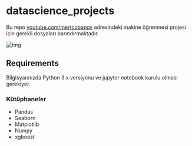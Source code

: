 # datascience_projects

Bu repo [youtube.com/mertcobanov](https://www.youtube.com/mertcobanov) adresindeki makine öğrenmesi projesi için gerekli dosyaları barındırmaktadır.

![img](https://github.com/cobanov/datascience_projects/blob/master/img/1.png?raw=true)

## Requirements
Bilgisyarınızda Python 3.x versiyonu ve jupyter notebook kurulu olması gerekiyor.

### Kütüphaneler
+ Pandas
+ Seaborn
+ Matplotlib
+ Numpy
+ xgboost


